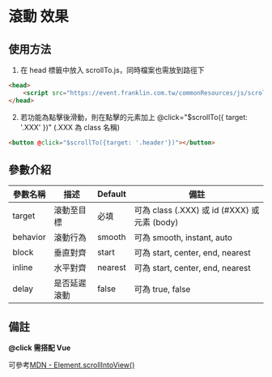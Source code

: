 # 滾動 效果

## 使用方法

1. 在 head 標籤中放入 scrollTo.js，同時檔案也需放到路徑下

```html
<head>
    <script src="https://event.franklin.com.tw/commonResources/js/scrollTo.min.js"></script>
</head>
```

2. 若功能為點擊後滑動，則在點擊的元素加上 @click="$scrollTo({ target: '.XXX' })" (.XXX 為 class 名稱)

```html
<button @click="$scrollTo({target: '.header'})"></button>
```

## 參數介紹

| 參數名稱 | 描述         | Default | 備註                                          |
| -------- | ------------ | ------- | --------------------------------------------- |
| target   | 滾動至目標   | 必填    | 可為 class (.XXX) 或 id (#XXX) 或 元素 (body) |
| behavior | 滾動行為     | smooth  | 可為 smooth, instant, auto                    |
| block    | 垂直對齊     | start   | 可為 start, center, end, nearest              |
| inline   | 水平對齊     | nearest | 可為 start, center, end, nearest              |
| delay    | 是否延遲滾動 | false   | 可為 true, false                              |

## 備註

**@click 需搭配 Vue**

可參考[MDN - Element.scrollIntoView()](https://developer.mozilla.org/zh-CN/docs/Web/API/Element/scrollIntoView#inline)
